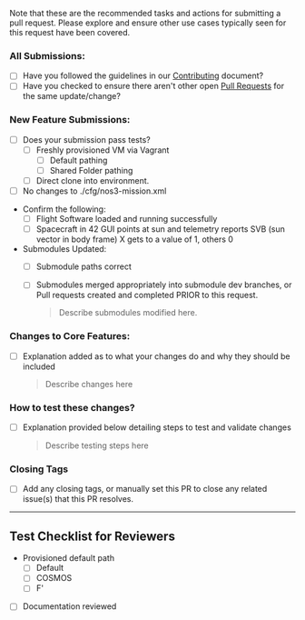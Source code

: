 Note that these are the recommended tasks and actions for submitting a pull request.  Please explore and ensure other use cases typically seen for this request have been covered.

### All Submissions:

* [ ] Have you followed the guidelines in our [Contributing](https://github.com/nasa/nos3/blob/main/CONTRIBUTING.md) document?
* [ ] Have you checked to ensure there aren't other open [Pull Requests](https://github.com/nasa/nos3/pulls) for the same update/change?

### New Feature Submissions:

* [ ] Does your submission pass tests?
  * [ ] Freshly provisioned VM via Vagrant
    * [ ] Default pathing
    * [ ] Shared Folder pathing
  * [ ] Direct clone into environment.

* [ ] No changes to ./cfg/nos3-mission.xml

* Confirm the following:
  * [ ] Flight Software loaded and running successfully
  * [ ] Spacecraft in 42 GUI points at sun and telemetry reports SVB (sun vector in body frame) X gets to a value of 1, others 0

* Submodules Updated:
  * [ ] Submodule paths correct
  * [ ] Submodules merged appropriately into submodule dev branches, or Pull requests created and completed PRIOR to this request.

    > Describe submodules modified here.

### Changes to Core Features:

* [ ] Explanation added as to what your changes do and why they should be included

  > Describe changes here

### How to test these changes?

* [ ] Explanation provided below detailing steps to test and validate changes

  > Describe testing steps here 

### Closing Tags
* [ ] Add any closing tags, or manually set this PR to close any related issue(s) that this PR resolves.

--- 

## Test Checklist for Reviewers
* Provisioned default path
  - [ ] Default
  - [ ] COSMOS
  - [ ] F'

* [ ] Documentation reviewed
